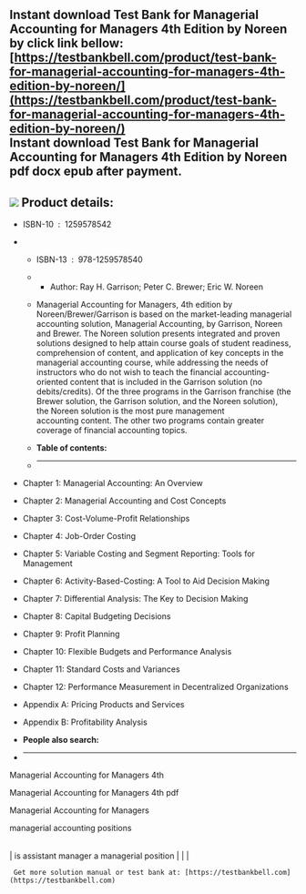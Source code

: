 Instant download **Test Bank for Managerial Accounting for Managers 4th Edition by Noreen** by click link bellow:  
[https://testbankbell.com/product/test-bank-for-managerial-accounting-for-managers-4th-edition-by-noreen/](https://testbankbell.com/product/test-bank-for-managerial-accounting-for-managers-4th-edition-by-noreen/)  
**Instant download Test Bank for Managerial Accounting for Managers 4th Edition by Noreen pdf docx epub after payment.**
------------------------------------------------------------------------------------------------------------------------


![](https://testbankbell.com/wp-content/uploads/2023/05/Test-Bank-Managerial-Accounting-For-Managers-4E-Noreen.jpg)
**Product details:**
--------------------


* ISBN-10 ‏ : ‎ 1259578542
* * ISBN-13 ‏ : ‎ 978-1259578540
  * * Author: Ray H. Garrison; Peter C. Brewer; Eric W. Noreen
   
  * Managerial Accounting for Managers, 4th edition by Noreen/Brewer/Garrison is based on the market-leading managerial accounting solution, Managerial Accounting, by Garrison, Noreen and Brewer. The Noreen solution presents integrated and proven solutions designed to help attain course goals of student readiness, comprehension of content, and application of key concepts in the managerial accounting course, while addressing the needs of instructors who do not wish to teach the financial accounting-oriented content that is included in the Garrison solution (no debits/credits). Of the three programs in the Garrison franchise (the Brewer solution, the Garrison solution, and the Noreen solution), the Noreen solution is the most pure management accounting content. The other two programs contain greater coverage of financial accounting topics.
  * **Table of contents:**
  * ----------------------
 
* Chapter 1: Managerial Accounting: An Overview

* Chapter 2: Managerial Accounting and Cost Concepts

* Chapter 3: Cost-Volume-Profit Relationships

* Chapter 4: Job-Order Costing

* Chapter 5: Variable Costing and Segment Reporting: Tools for Management

* Chapter 6: Activity-Based-Costing: A Tool to Aid Decision Making

* Chapter 7: Differential Analysis: The Key to Decision Making

* Chapter 8: Capital Budgeting Decisions

* Chapter 9: Profit Planning

* Chapter 10: Flexible Budgets and Performance Analysis

* Chapter 11: Standard Costs and Variances

* Chapter 12: Performance Measurement in Decentralized Organizations

* Appendix A: Pricing Products and Services

* Appendix B: Profitability Analysis
* **People also search:**
* -----------------------

Managerial Accounting for Managers 4th

Managerial Accounting for Managers 4th pdf

Managerial Accounting for Managers

managerial accounting positions


|  |  |  |
| --- | --- | --- |
| 
is assistant manager a managerial position
 |  |  |



     Get more solution manual or test bank at: [https://testbankbell.com](https://testbankbell.com)
